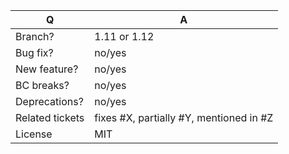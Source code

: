 | Q               | A                                                            |
|-----------------|--------------------------------------------------------------|
| Branch?         | 1.11 or 1.12 <!-- see the comment below -->                  |
| Bug fix?        | no/yes                                                       |
| New feature?    | no/yes                                                       |
| BC breaks?      | no/yes                                                       |
| Deprecations?   | no/yes <!-- don't forget to update the UPGRADE-*.md file --> |
| Related tickets | fixes #X, partially #Y, mentioned in #Z                      |
| License         | MIT                                                          |

<!--
 - Bug fixes must be submitted against the 1.11 branch
 - Features and deprecations must be submitted against the 1.12 branch
 - Make sure that the correct base branch is set

 To be sure you are not breaking any Backward Compatibilities, check the documentation:
 https://docs.sylius.com/en/latest/book/organization/backward-compatibility-promise.html
-->

